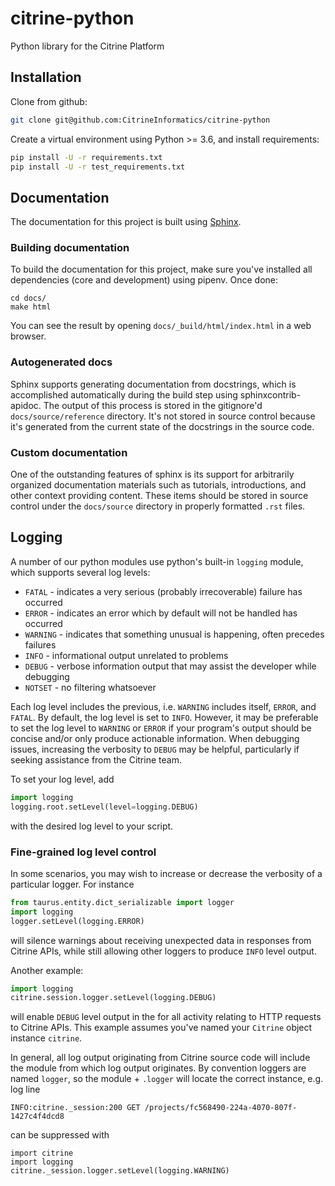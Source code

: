 # citrine-python
Python library for the Citrine Platform

## Installation
Clone from github:
```bash
git clone git@github.com:CitrineInformatics/citrine-python
```

Create a virtual environment using Python >= 3.6, and install requirements:
```bash
pip install -U -r requirements.txt
pip install -U -r test_requirements.txt
```

## Documentation

The documentation for this project is built using [Sphinx](http://www.sphinx-doc.org/en/master/).

### Building documentation

To build the documentation for this project, make sure you've installed all dependencies (core
and development) using pipenv. Once done:

```
cd docs/
make html
```

You can see the result by opening `docs/_build/html/index.html` in a web browser.

### Autogenerated docs

Sphinx supports generating documentation from docstrings, which is accomplished automatically
during the build step using sphinxcontrib-apidoc. The output of this process is stored in the gitignore'd
`docs/source/reference` directory. It's not stored in source control because it's generated from
the current state of the docstrings in the source code.

### Custom documentation

One of the outstanding features of sphinx is its support for arbitrarily organized documentation
materials such as tutorials, introductions, and other context providing content. These items should
be stored in source control under the `docs/source` directory in properly formatted `.rst` files.

## Logging

A number of our python modules use python's built-in `logging` module, which supports several log
levels:

* `FATAL` - indicates a very serious (probably irrecoverable) failure has occurred
* `ERROR` - indicates an error which by default will not be handled has occurred
* `WARNING` - indicates that something unusual is happening, often precedes failures
* `INFO` - informational output unrelated to problems
* `DEBUG` - verbose information output that may assist the developer while debugging
* `NOTSET` - no filtering whatsoever

Each log level includes the previous, i.e. `WARNING` includes itself, `ERROR`, and `FATAL`. By
default, the log level is set to `INFO`. However, it may be preferable to set the log level to
`WARNING` or `ERROR` if your program's output should be concise and/or only produce actionable
information. When debugging issues, increasing the verbosity to `DEBUG` may be helpful,
particularly if seeking assistance from the Citrine team.

To set your log level, add
```python
import logging
logging.root.setLevel(level=logging.DEBUG)
```
with the desired log level to your script.

### Fine-grained log level control

In some scenarios, you may wish to increase or decrease the verbosity of a particular logger. For
instance

```python
from taurus.entity.dict_serializable import logger
import logging
logger.setLevel(logging.ERROR)
```
will silence warnings about receiving unexpected data in responses from Citrine APIs, while still
allowing other loggers to produce `INFO` level output.

Another example:
```python
import logging
citrine.session.logger.setLevel(logging.DEBUG)
```
will enable `DEBUG` level output in the for all activity relating to HTTP requests to Citrine APIs.
This example assumes you've named your `Citrine` object instance `citrine`.

In general, all log output originating from Citrine source code will include the module from which
log output originates. By convention loggers are named `logger`, so the module + `.logger` will
locate the correct instance, e.g. log line

```
INFO:citrine._session:200 GET /projects/fc568490-224a-4070-807f-1427c4f4dcd8
```

can be suppressed with
```
import citrine
import logging
citrine._session.logger.setLevel(logging.WARNING)
```
